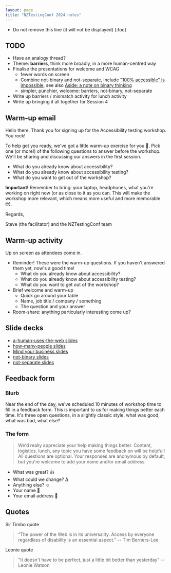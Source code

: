 ```yaml
---
layout: page
title: "NZTestingConf 2024 notes"
---
```


* Do not remove this line (it will not be displayed)
{:toc}

## TODO

- Have an analogy thread?
- Theme: **barriers**, think more broadly, in a more human-centred way
- Finalise the presentations for welcome and WCAG
    - fewer words on screen
    - Combine not-binary and not-separate, include ["100% accessible" is impossible](/2022/09/21/100-percent-accessible-is-impossible/), see also [Aside: a note on binary thinking](/2024/02/20/knowing-when-to-quit-an-audit/#aside-a-note-on-binary-thinking)
    - simpler, punchier, welcome: barriers, not-binary, not-separate
- Write up barriers / mismatch activity for lunch activity
- Write up bringing it all together for Session 4

## Warm-up email

Hello there. Thank you for signing up for the Accessibility testing workshop. You rock!

To help get you ready, we've got a little warm-up exercise for you 💪. Pick one (or more!) of the following questions to answer before the workshop. We'll be sharing and discussing our answers in the first session.

- What do you already know about accessibility?
- What do you already know about accessibility testing?
- What do you want to get out of the workshop?

**Important!** Remember to bring: your laptop, headphones, what you're working on right now (or as close to it as you can. This will make the workshop more relevant, which means more useful and more memorable 🤓). 

Regards,

Steve (the facilitator) and the NZTestingConf team

## Warm-up activity

Up on screen as attendees come in.

- Reminder! These were the warm-up questions. If you haven't answered them yet, now's a good time!
    - What do you already know about accessibility?
    - What do you already know about accessibility testing?
    - What do you want to get out of the workshop?
- Brief welcome and warm-up
    - Quick go around your table
    - Name, job title / company / something
    - The question and your answer
- Room-share: anything particularly interesting come up?

## Slide decks

- [a-human-uses-the-web slides](../a-human-uses-the-web.pdf)
- [how-many-people slides](../how-many-people.pdf)
- [Mind your business slides](../mind-your-business.pdf)
- [not-binary slides](../not-binary.pdf)
- [not-separate slides](../not-separate.pdf)

## Feedback form

### Blurb

Near the end of the day, we've scheduled 10 minutes of workshop time to fill in a feedback form. This is important to us for making things better each time. It's three open questions, in a slightly classic style: what was good, what was bad, what else?

### The form

> We'd really appreciate your help making things better. Content, logistics, lunch, any topic you have some feedback on will be helpful!
> All questions are optional. Your responses are anonymous by default, but you're welcome to add your name and/or email address.

- What was great? 👍
- What could we change? Δ
- Anything else? ☺️
- Your name 📛
- Your email address 📧

## Quotes

Sir Timbo quote

> “The power of the Web is in its universality. Access by everyone regardless of disability is an essential aspect.” -- Tim Berners-Lee

Leonie quote

 > "It doesn't have to be perfect, just a little bit better than yesterday" -- Leonie Watson